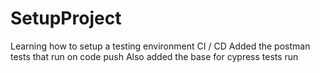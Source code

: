 # SetupProject
Learning how to setup a testing environment CI / CD
Added the postman tests that run on code push
Also added the base for cypress tests run
